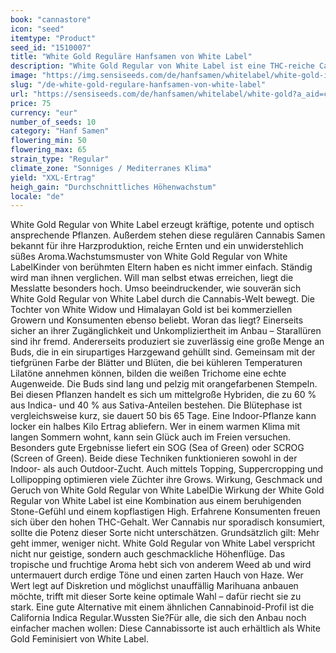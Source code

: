 ```yaml
---
book: "cannastore"
icon: "seed"
itemtype: "Product"
seed_id: "1510007"
title: "White Gold Reguläre Hanfsamen von White Label"
description: "White Gold Regular von White Label ist eine THC-reiche Cannabissorte. Geliebt für ihren großen Ertrag, viel Harz und ein süßes Aroma. Jetzt bestellen!"
image: "https://img.sensiseeds.com/de/hanfsamen/whitelabel/white-gold-image.png"
slug: "/de-white-gold-regulare-hanfsamen-von-white-label"
url: "https://sensiseeds.com/de/hanfsamen/whitelabel/white-gold?a_aid=cannastore"
price: 75
currency: "eur"
number_of_seeds: 10
category: "Hanf Samen"
flowering_min: 50
flowering_max: 65
strain_type: "Regular"
climate_zone: "Sonniges / Mediterranes Klima"
yield: "XXL-Ertrag"
heigh_gain: "Durchschnittliches Höhenwachstum"
locale: "de"
---
```

White Gold Regular von White Label erzeugt kräftige, potente und optisch ansprechende Pflanzen. Außerdem stehen diese regulären Cannabis Samen bekannt für ihre Harzproduktion, reiche Ernten und ein unwiderstehlich süßes Aroma.Wachstumsmuster von White Gold Regular von White LabelKinder von berühmten Eltern haben es nicht immer einfach. Ständig wird man ihnen verglichen. Will man selbst etwas erreichen, liegt die Messlatte besonders hoch. Umso beeindruckender, wie souverän sich White Gold Regular von White Label durch die Cannabis-Welt bewegt. Die Tochter von White Widow und Himalayan Gold ist bei kommerziellen Growern und Konsumenten ebenso beliebt. Woran das liegt? Einerseits sicher an ihrer Zugänglichkeit und Unkompliziertheit im Anbau – Starallüren sind ihr fremd. Andererseits produziert sie zuverlässig eine große Menge an Buds, die in ein sirupartiges Harzgewand gehüllt sind. Gemeinsam mit der tiefgrünen Farbe der Blätter und Blüten, die bei kühleren Temperaturen Lilatöne annehmen können, bilden die weißen Trichome eine echte Augenweide. Die Buds sind lang und pelzig mit orangefarbenen Stempeln. Bei diesen Pflanzen handelt es sich um mittelgroße Hybriden, die zu 60 % aus Indica- und 40 % aus Sativa-Anteilen bestehen. Die Blütephase ist vergleichsweise kurz, sie dauert 50 bis 65 Tage. Eine Indoor-Pflanze kann locker ein halbes Kilo Ertrag abliefern. Wer in einem warmen Klima mit langen Sommern wohnt, kann sein Glück auch im Freien versuchen. Besonders gute Ergebnisse liefert ein SOG (Sea of Green) oder SCROG (Screen of Green). Beide diese Techniken funktionieren sowohl in der Indoor- als auch Outdoor-Zucht. Auch mittels Topping, Suppercropping und Lollipopping optimieren viele Züchter ihre Grows. Wirkung, Geschmack und Geruch von White Gold Regular von White LabelDie Wirkung der White Gold Regular von White Label ist eine Kombination aus einem beruhigenden Stone-Gefühl und einem kopflastigen High. Erfahrene Konsumenten freuen sich über den hohen THC-Gehalt. Wer Cannabis nur sporadisch konsumiert, sollte die Potenz dieser Sorte nicht unterschätzen. Grundsätzlich gilt: Mehr geht immer, weniger nicht. White Gold Regular von White Label verspricht nicht nur geistige, sondern auch geschmackliche Höhenflüge. Das tropische und fruchtige Aroma hebt sich von anderem Weed ab und wird untermauert durch erdige Töne und einen zarten Hauch von Haze. Wer Wert legt auf Diskretion und möglichst unauffällig Marihuana anbauen möchte, trifft mit dieser Sorte keine optimale Wahl – dafür riecht sie zu stark. Eine gute Alternative mit einem ähnlichen Cannabinoid-Profil ist die California Indica Regular.Wussten Sie?Für alle, die sich den Anbau noch einfacher machen wollen: Diese Cannabissorte ist auch erhältlich als White Gold Feminisiert von White Label.
